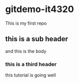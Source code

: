 # gitdemo-it4320
This is my first repo

## this is a sub header
and this is the body

### this is a third header
this tutorial is going well